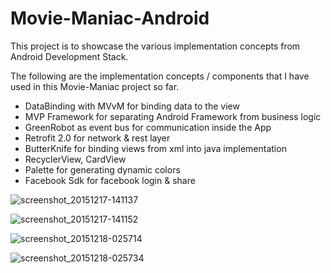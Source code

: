 # Movie-Maniac-Android

This project is to showcase the various implementation concepts from Android Development Stack.

The following are the implementation concepts / components that I have used in this Movie-Maniac project so far.

- DataBinding with MVvM for binding data to the view
- MVP Framework for separating Android Framework from business logic
- GreenRobot as event bus for communication inside the App
- Retrofit 2.0 for network & rest layer
- ButterKnife for binding views from xml into java implementation
- RecyclerView, CardView
- Palette for generating dynamic colors
- Facebook Sdk for facebook login & share

![screenshot_20151217-141137](https://cloud.githubusercontent.com/assets/2491168/11892272/7dadf27c-a5a1-11e5-82b8-03a1c3b66d3c.png)

![screenshot_20151217-141152](https://cloud.githubusercontent.com/assets/2491168/11892274/7db25a2e-a5a1-11e5-8cca-e4b009ce26d8.png)

![screenshot_20151218-025714](https://cloud.githubusercontent.com/assets/2491168/11892273/7db21168-a5a1-11e5-9204-4abca876f582.png)

![screenshot_20151218-025734](https://cloud.githubusercontent.com/assets/2491168/11892275/7db9c462-a5a1-11e5-8ed2-cce029c052bd.png)
